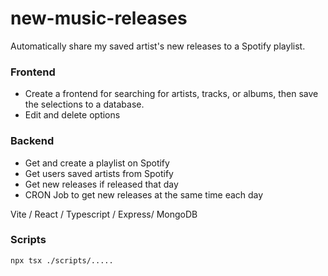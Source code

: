 # new-music-releases

Automatically share my saved artist's new releases to a Spotify playlist.

### Frontend
- Create a frontend for searching for artists, tracks, or albums, then save the selections to a database.
- Edit and delete options

### Backend 
- Get and create a playlist on Spotify
- Get users saved artists from Spotify
- Get new releases if released that day
- CRON Job to get new releases at the same time each day

Vite / React / Typescript / Express/ MongoDB

### Scripts
`npx tsx ./scripts/.....`
